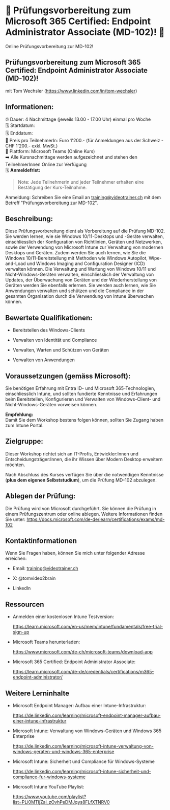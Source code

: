 # 📢 Prüfungsvorbereitung zum Microsoft 365 Certified: Endpoint Administrator Associate (MD-102)! 📢
Online Prüfungsvorbereitung zur MD-102!

## Prüfungsvorbereitung zum Microsoft 365 Certified: Endpoint Administrator Associate (MD-102)!
mit Tom Wechsler (https://www.linkedin.com/in/tom-wechsler)

## Informationen:
⏰ Dauer: 4 Nachmittage (jeweils 13.00 - 17.00 Uhr) einmal pro Woche  
🗓️ Startdatum:   
🗓️ Enddatum:   
💸 Preis pro TeilnehmerIn: Euro 1'200.- (für Anmeldungen aus der Schweiz - CHF 1'200.- exkl. MwSt.)  
📍 Plattform: Microsoft Teams (Online Kurs)  
➡️ Alle Kursnachmittage werden aufgezeichnet und stehen den TeilnehmerInnen Online zur Verfügung  
🗓️ **Anmeldefrist:**  

> Note: Jede Teilnehmerin und jeder Teilnehmer erhalten eine Bestätigung der Kurs-Teilnahme.

Anmeldung: Schreiben Sie eine Email an training@videotrainer.ch mit dem Betreff "Prüfungsvorbereitung zur MD-102".  

## Beschreibung:
Diese Prüfungsvorbereitung dient als Vorbereitung auf die Prüfung MD-102. Sie werden lernen, wie sie Windows 10/11-Desktops und -Geräte verwalten, einschliesslich der Konfiguration von Richtlinien, Geräten und Netzwerken, sowie der Verwendung von Microsoft Intune zur Verwaltung von modernen Desktops und Geräten. Zudem werden Sie auch lernen, wie Sie die Windows 10/11-Bereitstellung mit Methoden wie Windows Autopilot, Wipe-and-Load und Windows Imaging and Configuration Designer (ICD) verwalten können. Die Verwaltung und Wartung von Windows 10/11 und Nicht-Windows-Geräten verwalten, einschliesslich der Verwaltung von Updates, der Überwachung von Geräten und der Wiederherstellung von Geräten werden Sie ebenfalls erlernen. Sie werden auch lernen, wie Sie Anwendungen verwalten und schützen und die Compliance in der gesamten Organisation durch die Verwendung von Intune überwachen können.

## Bewertete Qualifikationen:
- Bereitstellen des Windows-Clients

- Verwalten von Identität und Compliance

- Verwalten, Warten und Schützen von Geräten

- Verwalten von Anwendungen

## Voraussetzungen (gemäss Microsoft):
Sie benötigen Erfahrung mit Entra ID- und Microsoft 365-Technologien, einschliesslich Intune, und sollten fundierte Kenntnisse und Erfahrungen beim Bereitstellen, Konfigurieren und Verwalten von Windows-Client- und Nicht-Windows-Geräten vorweisen können.

**Empfehlung:**  
Damit Sie dem Workshop bestens folgen können, sollten Sie Zugang haben zum Intune Portal.

## Zielgruppe:
Dieser Workshop richtet sich an IT-Profis, Entwickler:Innen und Entscheidungsträger:Innen, die ihr Wissen über Modern Desktop erweitern möchten.  

Nach Abschluss des Kurses verfügen Sie über die notwendigen Kenntnisse (**plus dem eigenen Selbststudium**), um die Prüfung MD-102 abzulegen.

## Ablegen der Prüfung:
Die Prüfung wird von Microsoft durchgeführt. Sie können die Prüfung in einem Prüfungszentrum oder online ablegen. Weitere Informationen finden Sie unter: 
https://docs.microsoft.com/de-de/learn/certifications/exams/md-102

## Kontaktinformationen
Wenn Sie Fragen haben, können Sie mich unter folgender Adresse erreichen:

- Email: training@videotrainer.ch

- X: @tomvideo2brain

- LinkedIn

## Ressourcen
- Anmelden einer kostenlosen Intune Testversion:

  https://learn.microsoft.com/en-us/mem/intune/fundamentals/free-trial-sign-up

- Microsoft Teams herunterladen:

  https://www.microsoft.com/de-ch/microsoft-teams/download-app

- Microsoft 365 Certified: Endpoint Administrator Associate:

  https://learn.microsoft.com/de-de/credentials/certifications/m365-endpoint-administrator/

## Weitere Lerninhalte
- Microsoft Endpoint Manager: Aufbau einer Intune-Infrastruktur:

  https://de.linkedin.com/learning/microsoft-endpoint-manager-aufbau-einer-intune-infrastruktur

- Microsoft Intune: Verwaltung von Windows-Geräten und Windows 365 Enterprise  

  https://de.linkedin.com/learning/microsoft-intune-verwaltung-von-windows-geraten-und-windows-365-enterprise

- Microsoft Intune: Sicherheit und Compliance für Windows-Systeme

  https://de.linkedin.com/learning/microsoft-intune-sicherheit-und-compliance-fur-windows-systeme

- Microsoft Intune YouTube Playlist:
  
  https://www.youtube.com/playlist?list=PLi0MTIjZai_zOvhPeDMJqys8FLfXTNRV0
